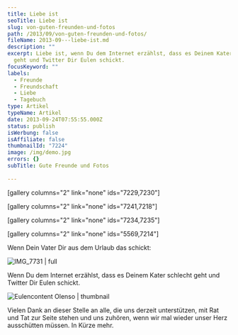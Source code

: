 ```yaml
---
title: Liebe ist
seoTitle: Liebe ist
slug: von-guten-freunden-und-fotos
path: /2013/09/von-guten-freunden-und-fotos/
fileName: 2013-09---liebe-ist.md
description: ""
excerpt: Liebe ist, wenn Du dem Internet erzählst, dass es Deinem Kater schlecht
  geht und Twitter Dir Eulen schickt.
focusKeyword: ""
labels:
  - Freunde
  - Freundschaft
  - Liebe
  - Tagebuch
type: Artikel
typeName: Artikel
date: 2013-09-24T07:55:55.000Z
status: publish
isWerbung: false
isAffiliate: false
thumbnailId: "7224"
image: /img/demo.jpg
errors: {}
subTitle: Gute Freunde und Fotos
  
---
```


[gallery columns="2" link="none" ids="7229,7230"]

[gallery columns="2" link="none" ids="7241,7218"]

[gallery columns="2" link="none" ids="7234,7235"]

[gallery columns="2" link="none" ids="5569,7214"]

Wenn Dein Vater Dir aus dem Urlaub das schickt:

![IMG_7731 | full](http://cardamonchai.com/wp-content/uploads/2013/09/img_7731.jpg)

Wenn Du dem Internet erzählst, dass es Deinem Kater schlecht geht und Twitter
Dir Eulen schickt.

![Eulencontent Olenso | thumbnail](http://cardamonchai.com/wp-content/uploads/2013/09/eulencontent-olenso-150x150.jpg)

Vielen Dank an dieser Stelle an alle, die uns derzeit unterstützen, mit Rat und
Tat zur Seite stehen und uns zuhören, wenn wir mal wieder unser Herz ausschütten
müssen. In Kürze mehr.

  